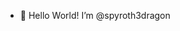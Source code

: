 - 👋 Hello World! I’m @spyroth3dragon

<!---
spyroth3dragon/spyroth3dragon is a ✨ special ✨ repository because its `README.md` (this file) appears on your GitHub profile.
You can click the Preview link to take a look at your changes.
--->
